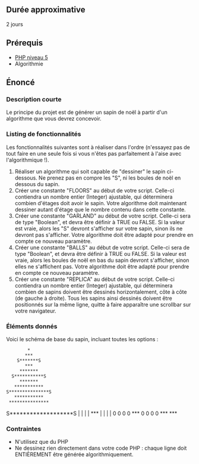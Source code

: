 ## Durée approximative

2 jours

## Prérequis

- <a href="https://microlead.fr/echelles/html" title="Prérequis en HTML" target="_blank">PHP niveau 5</a>
- Algorithmie

## Énoncé

### Description courte

Le principe du projet est de générer un sapin de noël à partir d'un algorithme que vous devrez concevoir.

### Listing de fonctionnalités

Les fonctionnalités suivantes sont à réaliser dans l'ordre (n'essayez pas de tout faire en une seule fois si vous n'êtes pas parfaitement à l'aise avec l'algorithmique !).

1. Réaliser un algorithme qui soit capable de "dessiner" le sapin ci-dessous. Ne prenez pas en compre les "S", ni les boules de noël en dessous du sapin.
2. Créer une constante "FLOORS" au début de votre script. Celle-ci contiendra un nombre entier (Integer) ajustable, qui déterminera combien d'étages doit avoir le sapin. Votre algorithme doit maintenant dessiner autant d'étage que le nombre contenu dans cette constante.
3. Créer une constante "GARLAND" au début de votre script. Celle-ci sera de type "Boolean", et devra être définir à TRUE ou FALSE. Si la valeur est vraie, alors les "S" devront s'afficher sur votre sapin, sinon ils ne devront pas s'afficher. Votre algorithme doit être adapté pour prendre en compte ce nouveau paramètre.
4. Créer une constante "BALLS" au début de votre script. Celle-ci sera de type "Boolean", et devra être définir à TRUE ou FALSE. Si la valeur est vraie, alors les boules de noël en bas du sapin devront s'afficher, sinon elles ne s'affichent pas. Votre algorithme doit être adapté pour prendre en compte ce nouveau paramètre.
5. Créer une constante "REPLICA" au début de votre script. Celle-ci contiendra un nombre entier (Integer) ajustable, qui déterminera combien de sapins doivent être dessinés horizontalement, côte à côte (de gauche à droite). Tous les sapins ainsi dessinés doivent être positionnés sur la même ligne, quitte à faire apparaître une scrollbar sur votre navigateur.

### Éléments donnés

Voici le schéma de base du sapin, incluant toutes les options : 

            *
           ***
        S*******S
           ***
         *******
      S***********S
         *******
       ***********
    S***************S
       ***********
     ***************
  S*******************S
   | | | | *** | | | |
   0 0 0 0 *** 0 0 0 0
           ***
           ***

### Contraintes

- N'utilisez que du PHP
- Ne dessinez rien directement dans votre code PHP : chaque ligne doit ENTIÈREMENT être générée algorithmiquement.
